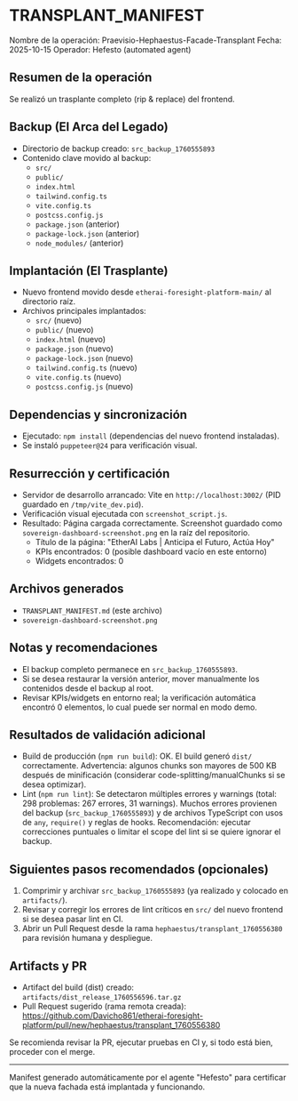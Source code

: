# TRANSPLANT_MANIFEST

Nombre de la operación: Praevisio-Hephaestus-Facade-Transplant
Fecha: 2025-10-15
Operador: Hefesto (automated agent)

## Resumen de la operación
Se realizó un trasplante completo (rip & replace) del frontend.

## Backup (El Arca del Legado)
- Directorio de backup creado: `src_backup_1760555893`
- Contenido clave movido al backup:
  - `src/`
  - `public/`
  - `index.html`
  - `tailwind.config.ts`
  - `vite.config.ts`
  - `postcss.config.js`
  - `package.json` (anterior)
  - `package-lock.json` (anterior)
  - `node_modules/` (anterior)

## Implantación (El Trasplante)
- Nuevo frontend movido desde `etherai-foresight-platform-main/` al directorio raíz.
- Archivos principales implantados:
  - `src/` (nuevo)
  - `public/` (nuevo)
  - `index.html` (nuevo)
  - `package.json` (nuevo)
  - `package-lock.json` (nuevo)
  - `tailwind.config.ts` (nuevo)
  - `vite.config.ts` (nuevo)
  - `postcss.config.js` (nuevo)

## Dependencias y sincronización
- Ejecutado: `npm install` (dependencias del nuevo frontend instaladas).
- Se instaló `puppeteer@24` para verificación visual.

## Resurrección y certificación
- Servidor de desarrollo arrancado: Vite en `http://localhost:3002/` (PID guardado en `/tmp/vite_dev.pid`).
- Verificación visual ejecutada con `screenshot_script.js`.
- Resultado: Página cargada correctamente. Screenshot guardado como `sovereign-dashboard-screenshot.png` en la raíz del repositorio.
  - Título de la página: "EtherAI Labs | Anticipa el Futuro, Actúa Hoy"
  - KPIs encontrados: 0 (posible dashboard vacío en este entorno)
  - Widgets encontrados: 0

## Archivos generados
- `TRANSPLANT_MANIFEST.md` (este archivo)
- `sovereign-dashboard-screenshot.png`

## Notas y recomendaciones
- El backup completo permanece en `src_backup_1760555893`.
- Si se desea restaurar la versión anterior, mover manualmente los contenidos desde el backup al root.
- Revisar KPIs/widgets en entorno real; la verificación automática encontró 0 elementos, lo cual puede ser normal en modo demo.

## Resultados de validación adicional

- Build de producción (`npm run build`): OK. El build generó `dist/` correctamente. Advertencia: algunos chunks son mayores de 500 KB después de minificación (considerar code-splitting/manualChunks si se desea optimizar).
- Lint (`npm run lint`): Se detectaron múltiples errores y warnings (total: 298 problemas: 267 errores, 31 warnings). Muchos errores provienen del backup (`src_backup_1760555893`) y de archivos TypeScript con usos de `any`, `require()` y reglas de hooks. Recomendación: ejecutar correcciones puntuales o limitar el scope del lint si se quiere ignorar el backup.

## Siguientes pasos recomendados (opcionales)

1. Comprimir y archivar `src_backup_1760555893` (ya realizado y colocado en `artifacts/`).
2. Revisar y corregir los errores de lint críticos en `src/` del nuevo frontend si se desea pasar lint en CI.
3. Abrir un Pull Request desde la rama `hephaestus/transplant_1760556380` para revisión humana y despliegue.

## Artifacts y PR

- Artifact del build (dist) creado: `artifacts/dist_release_1760556596.tar.gz`
- Pull Request sugerido (rama remota creada):
  https://github.com/Davicho861/etherai-foresight-platform/pull/new/hephaestus/transplant_1760556380

Se recomienda revisar la PR, ejecutar pruebas en CI y, si todo está bien, proceder con el merge.

---
Manifest generado automáticamente por el agente "Hefesto" para certificar que la nueva fachada está implantada y funcionando.
